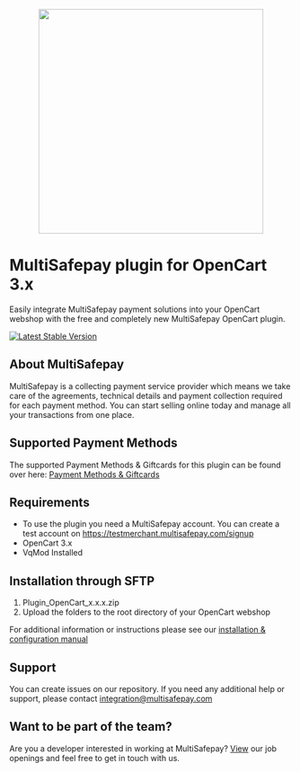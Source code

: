 <p align="center">
  <img src="https://www.multisafepay.com/img/multisafepaylogo.svg" width="400px" position="center">
</p>

# MultiSafepay plugin for OpenCart 3.x

Easily integrate MultiSafepay payment solutions into your OpenCart webshop with the free and completely new MultiSafepay OpenCart plugin.

[![Latest Stable Version](https://img.shields.io/github/release/multisafepay/opencart.svg)](https://github.com/MultiSafepay/Opencart)

## About MultiSafepay ##
MultiSafepay is a collecting payment service provider which means we take care of the agreements, technical details and payment collection required for each payment method. You can start selling online today and manage all your transactions from one place.
## Supported Payment Methods ##
The supported Payment Methods & Giftcards for this plugin can be found over here: [Payment Methods & Giftcards](https://docs.multisafepay.com/plugins/opencart/faq/#available-payment-methods-in-opencart)

## Requirements
- To use the plugin you need a MultiSafepay account. You can create a test account on https://testmerchant.multisafepay.com/signup
- OpenCart 3.x
- VqMod Installed

## Installation through SFTP
1. Plugin_OpenCart_x.x.x.zip
2. Upload the folders to the root directory of your OpenCart webshop

For additional information or instructions please see our [installation & configuration manual](https://docs.multisafepay.com/plugins/opencart/manual/)

## Support
You can create issues on our repository. If you need any additional help or support, please contact <a href="mailto:integration@multisafepay.com">integration@multisafepay.com</a>

## Want to be part of the team?
Are you a developer interested in working at MultiSafepay? [View](https://www.multisafepay.com/careers/#jobopenings) our job openings and feel free to get in touch with us.
